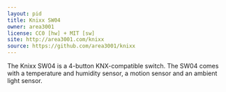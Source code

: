 ```yaml
---
layout: pid
title: Knixx SW04
owner: area3001
license: CC0 [hw] + MIT [sw]
site: http://area3001.com/knixx
source: https://github.com/area3001/knixx
---
```

The Knixx SW04 is a 4-button KNX-compatible switch. The SW04 comes with a temperature and humidity sensor, a motion sensor and an ambient light sensor.
